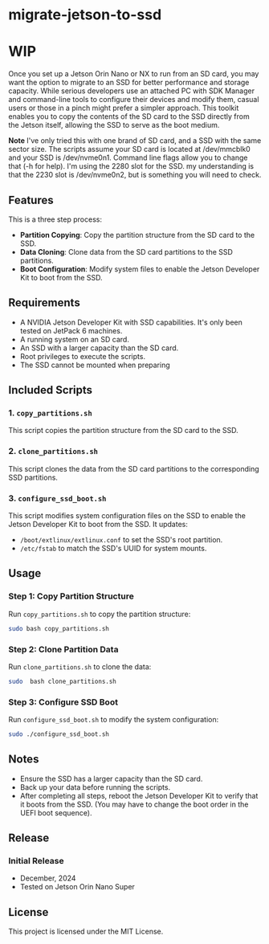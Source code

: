 # migrate-jetson-to-ssd

# WIP
Once you set up a Jetson Orin Nano or NX to run from an SD card, you may want the option to migrate to an SSD for better performance and storage capacity. While serious developers use an attached PC with SDK Manager and command-line tools to configure their devices and modify them, casual users or those in a pinch might prefer a simpler approach. This toolkit enables you to copy the contents of the SD card to the SSD directly from the Jetson itself, allowing the SSD to serve as the boot medium.

**Note** I've only tried this with one brand of SD card, and a SSD with the same sector size.
The scripts assume your SD card is located at /dev/mmcblk0 and your SSD is /dev/nvme0n1. Command line flags allow you to change that (-h for help).
I'm using the 2280 slot for the SSD. my understanding is that the 2230 slot is /dev/nvme0n2, but is something you will need to check.

## Features
This is a three step process:
- **Partition Copying**: Copy the partition structure from the SD card to the SSD.
- **Data Cloning**: Clone data from the SD card partitions to the SSD partitions.
- **Boot Configuration**: Modify system files to enable the Jetson Developer Kit to boot from the SSD.

## Requirements
- A NVIDIA Jetson Developer Kit with SSD capabilities. It's only been tested on JetPack 6 machines.
- A running system on an SD card.
- An SSD with a larger capacity than the SD card.
- Root privileges to execute the scripts.
- The SSD cannot be mounted when preparing

## Included Scripts
### 1. `copy_partitions.sh`
This script copies the partition structure from the SD card to the SSD.

### 2. `clone_partitions.sh`
This script clones the data from the SD card partitions to the corresponding SSD partitions.

### 3. `configure_ssd_boot.sh`
This script modifies system configuration files on the SSD to enable the Jetson Developer Kit to boot from the SSD. It updates:
- `/boot/extlinux/extlinux.conf` to set the SSD's root partition.
- `/etc/fstab` to match the SSD's UUID for system mounts.

## Usage
### Step 1: Copy Partition Structure
Run `copy_partitions.sh` to copy the partition structure:
```bash
sudo bash copy_partitions.sh
```
### Step 2: Clone Partition Data
Run `clone_partitions.sh` to clone the data:
```bash
sudo  bash clone_partitions.sh 
```
### Step 3: Configure SSD Boot
Run `configure_ssd_boot.sh` to modify the system configuration:
```bash
sudo ./configure_ssd_boot.sh 
```

## Notes
- Ensure the SSD has a larger capacity than the SD card.
- Back up your data before running the scripts.
- After completing all steps, reboot the Jetson Developer Kit to verify that it boots from the SSD. (You may have to change the boot order in the UEFI boot sequence).

## Release
### Initial Release
- December, 2024
- Tested on Jetson Orin Nano Super


## License
This project is licensed under the MIT License.
